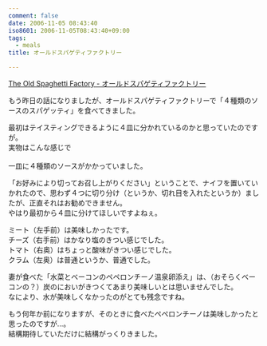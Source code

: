 ```yaml
---
comment: false
date: 2006-11-05 08:43:40
iso8601: 2006-11-05T08:43:40+09:00
tags:
  - meals
title: オールドスパゲティファクトリー

---
```


<div class="entry-body">
  <p><a title="The Old Spaghetti Factory - オールドスパゲティファクトリー" href="http://www.equiv.net/shop/data/hb001/index.html">The Old Spaghetti Factory - オールドスパゲティファクトリー</a></p>

  <p>もう昨日の話になりましたが、オールドスパゲティファクトリーで「４種類のソースのスパゲッティ」を食べてきました。<br /></p>

  <p>最初はテイスティングできるように４皿に分かれているのかと思っていたのですが。<br />
    実物はこんな感じで<br /><br />
    一皿に４種類のソースがかかっていました。</p>

  <p>「お好みにより切ってお召し上がりください」ということで、ナイフを置いていかれたので、思わず４つに切り分け（というか、切れ目を入れたというか）ましたが、正直それはお勧めできません。<br />
    やはり最初から４皿に分けてほしいですよねぇ。</p>

  <p>ミート（左手前）は美味しかったです。<br />
    チーズ（右手前）はかなり塩のきつい感じでした。<br />
    トマト（右奥）はちょっと酸味がきつい感じでした。<br />
    クラム（左奥）は普通というか、普通でした。</p>

  <p>妻が食べた「水菜とベーコンのペペロンチーノ温泉卵添え」は、（おそらくベーコンの？）炭のにおいがきつくてあまり美味しいとは思いませんでした。<br />
    なにより、水が美味しくなかったのがとても残念ですね。</p>

  <p>もう何年か前になりますが、そのときに食べたペペロンチーノは美味しかったと思ったのですが…。<br />
    結構期待していただけに結構がっくりきました。</p>

  <script type="text/javascript" src="http://maps.google.com/maps?hl=ja&amp;file=api&amp;v=2&amp;key=ABQIAAAAQeU0HlFLVzUBN_O7g8guNRQIS39eiJ8SO_anhfU-PUsCcHeT5hS9chvyJvWFtuMnot8EsDowzy_FRQ" charset="utf-8"></script>
  <script type="text/javascript">
    <![CDATA[
    //<![CDATA[
    function attachOnLoad(func) {
      window.attachEvent ?
        window.attachEvent('onload', func) :
        window.addEventListener('load', func, false);
    }

    function attachBeforeUnload(func) {
      window.attachEvent ?
        window.attachEvent('onbeforeunload', func) :
        window.addEventListener('beforeunload', func, false);
    }

    function generateGMap(mapid, address, lat, lng, zoom, maptype) {
      if (GBrowserIsCompatible()) {
        var map = new GMap2(document.getElementById(mapid));
        map.addControl(new GSmallMapControl());
        map.addControl(new GMapTypeControl());
        var center = new GLatLng(lat, lng);
        if (typeof maptype == 'string') maptype = eval(maptype);
        map.setCenter(center, zoom, maptype);
        var marker = new GMarker(center, G_DEFAULT_ICON);
        map.addOverlay(marker);
        var html = '<div style="width:12em;font-size:small">' + address + '
    ]]>
  </script>
</div>
